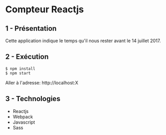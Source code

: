 # Compteur Reactjs

## 1 - Présentation

Cette application indique le temps qu'il nous rester avant le 14 juillet 2017.

## 2 - Exécution

```
$ npm install
$ npm start
```
Aller à l'adresse: http://localhost:X

## 3 - Technologies
- Reactjs
- Webpack
- Javascript
- Sass

